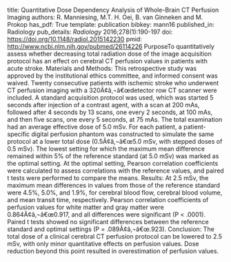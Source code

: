 title: Quantitative Dose Dependency Analysis of Whole-Brain CT Perfusion Imaging
authors: R. Manniesing, M.T. H. Oei, B. van Ginneken and M. Prokop
has_pdf: True
template: publication
bibkey: mann16
published_in: Radiology
pub_details: <i>Radiology</i> 2016;278(1):190-197
doi: https://doi.org/10.1148/radiol.2015142230
pmid: http://www.ncbi.nlm.nih.gov/pubmed/26114226
PurposeTo quantitatively assess whether decreasing total radiation dose of the image acquisition protocol has an effect on cerebral CT perfusion values in patients with acute stroke. Materials and Methods: This retrospective study was approved by the institutional ethics committee, and informed consent was waived. Twenty consecutive patients with ischemic stroke who underwent CT perfusion imaging with a 320Ã¢â‚¬â€œdetector row CT scanner were included. A standard acquisition protocol was used, which was started 5 seconds after injection of a contrast agent, with a scan at 200 mAs, followed after 4 seconds by 13 scans, one every 2 seconds, at 100 mAs, and then five scans, one every 5 seconds, at 75 mAs. The total examination had an average effective dose of 5.0 mSv. For each patient, a patient-specific digital perfusion phantom was constructed to simulate the same protocol at a lower total dose (0.5Ã¢â‚¬â€œ5.0 mSv, with stepped doses of 0.5 mSv). The lowest setting for which the maximum mean difference remained within 5% of the reference standard (at 5.0 mSv) was marked as the optimal setting. At the optimal setting, Pearson correlation coefficients were calculated to assess correlations with the reference values, and paired t tests were performed to compare the means. Results: At 2.5 mSv, the maximum mean differences in values from those of the reference standard were 4.5%, 5.0%, and 1.9%, for cerebral blood flow, cerebral blood volume, and mean transit time, respectively. Pearson correlation coefficients of perfusion values for white matter and gray matter were 0.864Ã¢â‚¬â€œ0.917, and all differences were significant (P < .0001). Paired t tests showed no significant differences between the reference standard and optimal settings (P = .089Ã¢â‚¬â€œ.923). Conclusion: The total dose of a clinical cerebral CT perfusion protocol can be lowered to 2.5 mSv, with only minor quantitative effects on perfusion values. Dose reduction beyond this point resulted in overestimation of perfusion values.

